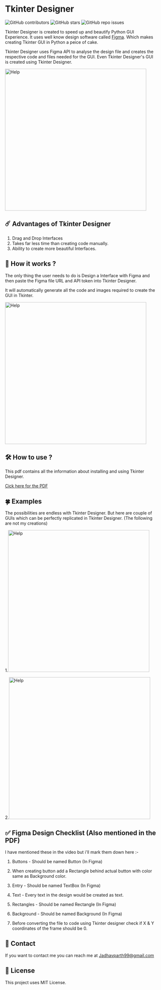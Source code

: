 # Tkinter Designer

![GitHub contributors](https://img.shields.io/github/contributors/ParthJadhav/Tkinter-Designer)
![GitHub stars](https://img.shields.io/github/stars/ParthJadhav/Tkinter-Designer)
![GitHub repo issues](https://img.shields.io/github/issues/ParthJadhav/Tkinter-Designer?label=issues)

Tkinter Designer is created to speed up and beautify Python GUI Experience.
It uses well know design software called [Figma](https://www.figma.com/). Which makes creating Tkinter GUI in Python a peice of cake.

Tkinter Designer uses Figma API to analyse the design file and creates the respective code and files needed for the GUI. Even Tkinter Designer's GUI is created using Tkinter Designer.

<img width="467" alt="Help" src="https://user-images.githubusercontent.com/42001064/119250096-5b4d4080-bbbb-11eb-9736-0d30c636da2c.png">


## ☄️  Advantages of Tkinter Designer
1. Drag and Drop Interfaces
2. Takes far less time than creating code manually.
3. Ability to create more beautiful Interfaces.

## 📐 How it works ?

The only thing the user needs to do is Design a Interface with Figma and then paste the Figma file URL and API token into Tkinter Designer.

It will automatically generate all the code and images required to create the GUI in Tkinter.

<img width="467" alt="Help" src="https://user-images.githubusercontent.com/42001064/119249953-6fdd0900-bbba-11eb-9891-42e5e733ee81.jpg">

## 🛠  How to use ?

This pdf contains all the information about installing and using Tkinter Designer.

[Cick here for the PDF](https://drive.google.com/uc?export=download&id=1uUuQfW11rAd4CwCm1nOGb-Qum2LpQybS)

## 🍀 Examples
The possibilities are endless with Tkinter Designer. But here are couple of GUIs which can be perfectly replicated in Tkinter Designer. (The following are not my creations)

1.<img width="467" alt="Help" src="https://user-images.githubusercontent.com/42001064/119250338-1f1adf80-bbbd-11eb-8ee1-72028a4e7a7f.png">

2.<img width="467" alt="Help" src="https://user-images.githubusercontent.com/42001064/119250668-496d9c80-bbbf-11eb-886b-cb1e75da18df.png">


## ✅ Figma Design Checklist (Also mentioned in the PDF)

I have mentioned these in the video but i'll mark them down here :-

1. Buttons  - Should be named Button (In Figma)

2. When creating button add a Rectangle behind actual button with color same as Background color.

3. Entry - Should be named TextBox (In Figma)

4. Text - Every text in the design would be created as text.

5. Rectangles - Should be named Rectangle (In Figma)

6. Background - Should be named Background (In Figma)

7. Before converting the file to code using Tkinter designer check if X & Y coordinates of the frame should be 0.

## 📝 Contact

If you want to contact me you can reach me at Jadhavparth99@gmail.com

## 📄 License
<!--- If you're not sure which open license to use see https://choosealicense.com/--->

This project uses MIT License.
